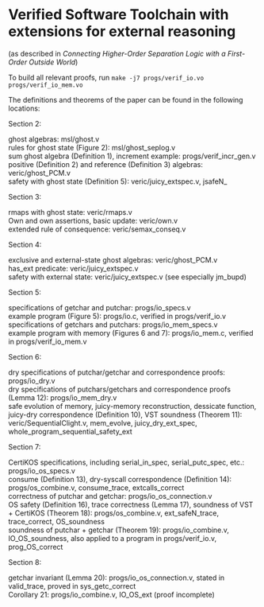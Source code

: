 # Verified Software Toolchain with extensions for external reasoning

(as described in _Connecting Higher-Order Separation Logic with a First-Order Outside World_)

To build all relevant proofs, run `make -j7 progs/verif_io.vo progs/verif_io_mem.vo`

The definitions and theorems of the paper can be found in the following locations:

Section 2:

ghost algebras: msl/ghost.v<br/>
rules for ghost state (Figure 2): msl/ghost_seplog.v<br/>
sum ghost algebra (Definition 1), increment example: progs/verif_incr_gen.v<br/>
positive (Definition 2) and reference (Definition 3) algebras: veric/ghost_PCM.v<br/>
safety with ghost state (Definition 5): veric/juicy_extspec.v, jsafeN_


Section 3:

rmaps with ghost state: veric/rmaps.v<br/>
Own and own assertions, basic update: veric/own.v<br/>
extended rule of consequence: veric/semax_conseq.v

Section 4:

exclusive and external-state ghost algebras: veric/ghost_PCM.v<br/>
has_ext predicate: veric/juicy_extspec.v<br/>
safety with external state: veric/juicy_extspec.v (see especially jm_bupd)<br/>

Section 5:

specifications of getchar and putchar: progs/io_specs.v<br/>
example program (Figure 5): progs/io.c, verified in progs/verif_io.v<br/>
specifications of getchars and putchars: progs/io_mem_specs.v<br/>
example program with memory (Figures 6 and 7): progs/io_mem.c, verified in progs/verif_io_mem.v<br/>

Section 6:

dry specifications of putchar/getchar and correspondence proofs: progs/io_dry.v<br/>
dry specifications of putchars/getchars and correspondence proofs (Lemma 12): progs/io_mem_dry.v<br/>
safe evolution of memory, juicy-memory reconstruction, dessicate function, juicy-dry correspondence (Definition 10), VST soundness (Theorem 11): veric/SequentialClight.v, mem_evolve, juicy_dry_ext_spec, whole_program_sequential_safety_ext

Section 7:

CertiKOS specifications, including serial_in_spec, serial_putc_spec, etc.: progs/io_os_specs.v<br/>
consume (Definition 13), dry-syscall correspondence (Definition 14): progs/os_combine.v, consume_trace, extcalls_correct<br/>
correctness of putchar and getchar: progs/io_os_connection.v<br/>
OS safety (Definition 16), trace correctness (Lemma 17), soundness of VST + CertiKOS (Theorem 18): progs/os_combine.v, ext_safeN_trace, trace_correct, OS_soundness<br/>
soundness of putchar + getchar (Theorem 19): progs/io_combine.v, IO_OS_soundness, also applied to a program in progs/verif_io.v, prog_OS_correct

Section 8:

getchar invariant (Lemma 20): progs/io_os_connection.v, stated in valid_trace, proved in sys_getc_correct<br/>
Corollary 21: progs/io_combine.v, IO_OS_ext (proof incomplete)